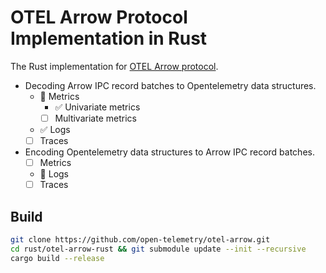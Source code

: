 # OTEL Arrow Protocol Implementation in Rust

The Rust implementation for [OTEL Arrow
protocol](https://github.com/open-telemetry/otel-arrow).

- Decoding Arrow IPC record batches to Opentelemetry data structures.
  - 🚧 Metrics
    - ✅ Univariate metrics
    - [ ] Multivariate metrics
  - ✅ Logs
  - [ ] Traces
- Encoding Opentelemetry data structures to Arrow IPC record batches.
  - [ ] Metrics
  - 🚧 Logs
  - [ ] Traces

## Build

```bash
git clone https://github.com/open-telemetry/otel-arrow.git
cd rust/otel-arrow-rust && git submodule update --init --recursive
cargo build --release
```

